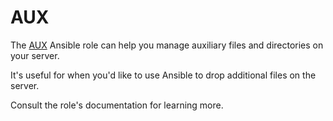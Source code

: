 # AUX

The [AUX](https://github.com/mother-of-all-self-hosting/ansible-role-aux) Ansible role can help you manage auxiliary files and directories on your server.

It's useful for when you'd like to use Ansible to drop additional files on the server.

Consult the role's documentation for learning more.
